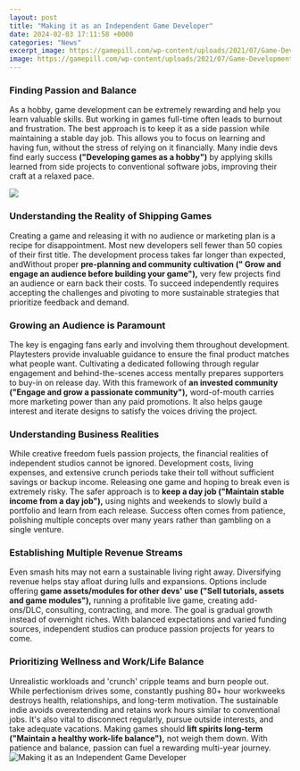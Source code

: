 ```yaml
---
layout: post
title: "Making it as an Independent Game Developer"
date: 2024-02-03 17:11:58 +0000
categories: "News"
excerpt_image: https://gamepill.com/wp-content/uploads/2021/07/Game-Development-.jpg
image: https://gamepill.com/wp-content/uploads/2021/07/Game-Development-.jpg
---
```


### Finding Passion and Balance  
As a hobby, game development can be extremely rewarding and help you learn valuable skills. But working in games full-time often leads to burnout and frustration. The best approach is to keep it as a side passion while maintaining a stable day job. This allows you to focus on learning and having fun, without the stress of relying on it financially. Many indie devs find early success **("Developing games as a hobby")** by applying skills learned from side projects to conventional software jobs, improving their craft at a relaxed pace.

![](https://i1.wp.com/gamedevelopertips.com/wp-content/uploads/2020/03/5-reasons-to-become-an-indie-game-developer.png.png?fit=770%2C510&amp;ssl=1)
### Understanding the Reality of Shipping Games
Creating a game and releasing it with no audience or marketing plan is a recipe for disappointment. Most new developers sell fewer than 50 copies of their first title. The development process takes far longer than expected, andWithout proper **pre-planning and community cultivation (" Grow and engage an audience before building your game"),** very few projects find an audience or earn back their costs. To succeed independently requires accepting the challenges and pivoting to more sustainable strategies that prioritize feedback and demand.
### Growing an Audience is Paramount   
The key is engaging fans early and involving them throughout development. Playtesters provide invaluable guidance to ensure the final product matches what people want. Cultivating a dedicated following through regular engagement and behind-the-scenes access mentally prepares supporters to buy-in on release day. With this framework of **an invested community ("Engage and grow a passionate community"),** word-of-mouth carries more marketing power than any paid promotions. It also helps gauge interest and iterate designs to satisfy the voices driving the project.
### Understanding Business Realities 
While creative freedom fuels passion projects, the financial realities of independent studios cannot be ignored. Development costs, living expenses, and extensive crunch periods take their toll without sufficient savings or backup income. Releasing one game and hoping to break even is extremely risky. The safer approach is to **keep a day job ("Maintain stable income from a day job"),** using nights and weekends to slowly build a portfolio and learn from each release. Success often comes from patience, polishing multiple concepts over many years rather than gambling on a single venture.
### Establishing Multiple Revenue Streams
Even smash hits may not earn a sustainable living right away. Diversifying revenue helps stay afloat during lulls and expansions. Options include offering **game assets/modules for other devs' use ("Sell tutorials, assets and game modules"),** running a profitable live game, creating add-ons/DLC, consulting, contracting, and more. The goal is gradual growth instead of overnight riches. With balanced expectations and varied funding sources, independent studios can produce passion projects for years to come.
### Prioritizing Wellness and Work/Life Balance
Unrealistic workloads and 'crunch' cripple teams and burn people out. While perfectionism drives some, constantly pushing 80+ hour workweeks destroys health, relationships, and long-term motivation. The sustainable indie avoids overextending and retains work hours similar to conventional jobs. It's also vital to disconnect regularly, pursue outside interests, and take adequate vacations. Making games should **lift spirits long-term ("Maintain a healthy work-life balance"),** not weigh them down. With patience and balance, passion can fuel a rewarding multi-year journey.
![Making it as an Independent Game Developer](https://gamepill.com/wp-content/uploads/2021/07/Game-Development-.jpg)